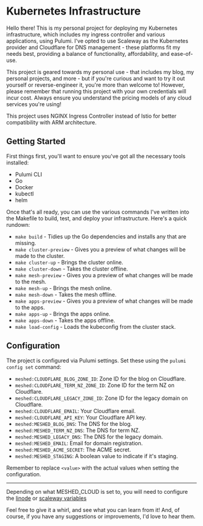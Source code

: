 # Kubernetes Infrastructure

Hello there! This is my personal project for deploying my Kubernetes infrastructure, which includes my ingress controller and various applications, using Pulumi. I've opted to use Scaleway as the Kubernetes provider and Cloudflare for DNS management - these platforms fit my needs best, providing a balance of functionality, affordability, and ease-of-use.

This project is geared towards my personal use - that includes my blog, my personal projects, and more - but if you're curious and want to try it out yourself or reverse-engineer it, you're more than welcome to! However, please remember that running this project with your own credentials will incur cost. Always ensure you understand the pricing models of any cloud services you're using!

This project uses NGINX Ingress Controller instead of Istio for better compatibility with ARM architecture.

## Getting Started

First things first, you'll want to ensure you've got all the necessary tools installed:

- Pulumi CLI
- Go
- Docker
- kubectl
- helm

Once that's all ready, you can use the various commands I've written into the Makefile to build, test, and deploy your infrastructure. Here's a quick rundown:

- `make build` - Tidies up the Go dependencies and installs any that are missing.
- `make cluster-preview` - Gives you a preview of what changes will be made to the cluster.
- `make cluster-up` - Brings the cluster online.
- `make cluster-down` - Takes the cluster offline.
- `make mesh-preview` - Gives you a preview of what changes will be made to the mesh.
- `make mesh-up` - Brings the mesh online.
- `make mesh-down` - Takes the mesh offline.
- `make apps-preview` - Gives you a preview of what changes will be made to the apps.
- `make apps-up` - Brings the apps online.
- `make apps-down` - Takes the apps offline.
- `make load-config` - Loads the kubeconfig from the cluster stack.

## Configuration 

The project is configured via Pulumi settings. Set these using the `pulumi config set` command:

- `meshed:CLOUDFLARE_BLOG_ZONE_ID`: Zone ID for the blog on Cloudflare. 
- `meshed:CLOUDFLARE_TERM_NZ_ZONE_ID`: Zone ID for the term NZ on Cloudflare.
- `meshed:CLOUDFLARE_LEGACY_ZONE_ID`: Zone ID for the legacy domain on Cloudflare.
- `meshed:CLOUDFLARE_EMAIL`: Your Cloudflare email.
- `meshed:CLOUDFLARE_API_KEY`: Your Cloudflare API key.
- `meshed:MESHED_BLOG_DNS`: The DNS for the blog.
- `meshed:MESHED_TERM_NZ_DNS`: The DNS for term NZ.
- `meshed:MESHED_LEGACY_DNS`: The DNS for the legacy domain.
- `meshed:MESHED_EMAIL`: Email for domain registration.
- `meshed:MESHED_ACME_SECRET`: The ACME secret.
- `meshed:MESHED_STAGING`: A boolean value to indicate if it's staging.

Remember to replace `<value>` with the actual values when setting the configuration.

---
Depending on what MESHED_CLOUD is set to, you will need to configure the [linode](https://www.pulumi.com/registry/packages/linode/installation-configuration/) or [scaleway variables](https://www.pulumi.com/registry/packages/scaleway/installation-configuration/)

Feel free to give it a whirl, and see what you can learn from it! And, of course, if you have any suggestions or improvements, I'd love to hear them.

